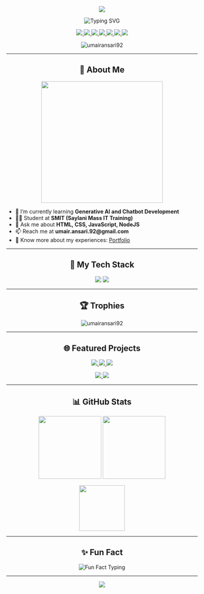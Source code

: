 <!-- Banner with animated SVG gradient (optional: replace with your custom SVG or keep hidden) -->
<p align="center">
  <img src="https://capsule-render.vercel.app/api?type=waving&color=21D4FD,F7971E,FFD200&height=200&section=header&text=Umair%20Ahmed%20Ansari&fontSize=50&fontAlign=50&fontColor=fff" />
</p>

<p align="center">
  <img src="https://readme-typing-svg.demolab.com?font=Fira+Code&size=32&duration=2000&pause=1000&color=F7971E,F7971E,FFD200,21D4FD,21D4FD&center=true&vCenter=true&width=800&lines=Hi+%F0%9F%91%8B%2C+I'm+Umair+Ahmed;Full+Stack+Developer+from+Pakistan;Generative+AI+Enthusiast;Chatbot+%26+Web+App+Expert;Welcome+to+my+profile!" alt="Typing SVG" />
</p>

<p align="center">
  <a href="https://twitter.com/umairansari92">
    <img src="https://img.shields.io/twitter/follow/umairansari92?logo=twitter&style=for-the-badge" />
  </a>
  <a href="linkedin.com/in/umairansari92">
    <img src="https://img.shields.io/badge/LinkedIn-blue?style=for-the-badge&logo=linkedin" />
  </a>
  <a href="https://fb.com/munna.lalokhaiti">
    <img src="https://img.shields.io/badge/Facebook-1877F2?style=for-the-badge&logo=facebook&logoColor=white" />
  </a>
  <a href="https://instagram.com/umair.ansari.92">
    <img src="https://img.shields.io/badge/Instagram-E4405F?style=for-the-badge&logo=instagram&logoColor=white" />
  </a>
  <a href="https://www.youtube.com/c/@umairansari92">
    <img src="https://img.shields.io/badge/YouTube-FF0000?style=for-the-badge&logo=youtube&logoColor=white" />
  </a>
  <a href="mailto:umair.ansari.92@gmail.com">
    <img src="https://img.shields.io/badge/Gmail-D14836?style=for-the-badge&logo=gmail&logoColor=white" />
  </a>
  <a href="https://dataversetechnologies.vercel.app">
    <img src="https://img.shields.io/badge/Portfolio-21D4FD?style=for-the-badge&logo=vercel&logoColor=white" />
  </a>
</p>

<p align="center">
  <img src="https://komarev.com/ghpvc/?username=umairansari92&label=Profile%20views&color=21D4FD&style=for-the-badge" alt="umairansari92" />
</p>

---

<h2 align="center">🌟 About Me</h2>

<p align="center">
  <img src="https://media.giphy.com/media/qgQUggAC3Pfv687qPC/giphy.gif" width="320" />
</p>

<ul>
  <li>🌱 I’m currently learning <b>Generative AI and Chatbot Development</b></li>
  <li>👨‍🎓 Student at <b>SMIT (Saylani Mass IT Training)</b></li>
  <li>💬 Ask me about <b>HTML, CSS, JavaScript, NodeJS</b></li>
  <li>📫 Reach me at <b>umair.ansari.92@gmail.com</b></li>
  <li>📄 Know more about my experiences: <a href="https://dataversetechnologies.vercel.app/">Portfolio</a></li>
</ul>

---

<h2 align="center">🚀 My Tech Stack</h2>
<p align="center">
  <img src="https://skillicons.dev/icons?i=html,css,js,nodejs,react,express,bootstrap,tailwind,python,vercel&perline=8" />
  <img src="https://img.shields.io/badge/GenAI-%23FFD200?logo=OpenAI&logoColor=black&style=for-the-badge" />
</p>

---

<h2 align="center">🏆 Trophies</h2>
<p align="center">
  <img src="https://github-profile-trophy.vercel.app/?username=umairansari92&theme=onestar&margin-w=12&margin-h=12" alt="umairansari92" />
</p>

---

<h2 align="center">🌐 Featured Projects</h2>
<p align="center">
  <a href="https://github.com/umairansari92/dataversetechnologies">
    <img src="https://img.shields.io/badge/dataversetechnologies-%2312100E.svg?&style=for-the-badge&logo=github&logoColor=white" />
  </a>
  <a href="https://github.com/umairansari92/Nikhaar">
    <img src="https://img.shields.io/badge/Nikhaar-%23F7971E.svg?&style=for-the-badge&logo=github&logoColor=white" />
  </a>
  <a href="https://github.com/umairansari92/Modern-Web-Application-Development">
    <img src="https://img.shields.io/badge/Modern%20Web%20App%20Dev-%23FFD200.svg?&style=for-the-badge&logo=github&logoColor=black" />
  </a>
</p>
<p align="center">
  <a href="https://dataversetechnologies.vercel.app/" target="_blank">
    <img src="https://img.shields.io/badge/Visit%20dataversetechnologies-21D4FD?style=flat-square&logo=vercel&logoColor=white" />
  </a>
  <a href="https://nikhaar.vercel.app" target="_blank">
    <img src="https://img.shields.io/badge/Visit%20Nikhaar-F7971E?style=flat-square&logo=react&logoColor=white" />
  </a>
</p>

---

<h2 align="center">📊 GitHub Stats</h2>
<p align="center">
  <img src="https://github-readme-stats.vercel.app/api?username=umairansari92&show_icons=true&theme=radical" height="165" />
  <img src="https://github-readme-streak-stats.herokuapp.com?user=umairansari92&theme=radical" height="165" />
</p>
<p align="center">
  <img src="https://github-readme-stats.vercel.app/api/top-langs/?username=umairansari92&layout=compact&theme=radical&langs_count=8" height="120" />
</p>

---

<h2 align="center">✨ Fun Fact</h2>
<p align="center">
  <img src="https://readme-typing-svg.demolab.com?font=Fira+Code&size=22&pause=2000&color=FFD200&vCenter=true&width=500&lines=Let's+build+the+future+together!;Code+%E2%9D%A4%EF%B8%8F+Creativity+%E2%9C%A8+AI+%F0%9F%A4%96" alt="Fun Fact Typing" />
</p>

---

<p align="center">
  <img src="https://capsule-render.vercel.app/api?type=waving&color=FFD200,F7971E,21D4FD&height=80&section=footer&text=&fontSize=30" />
</p>
